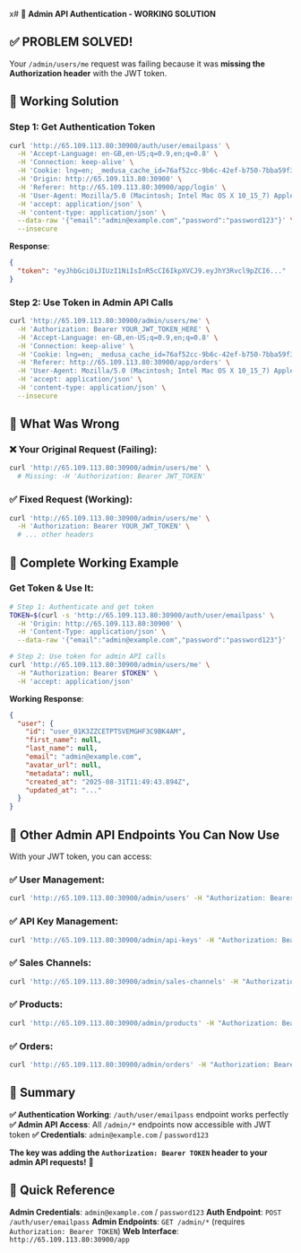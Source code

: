 x# 🔑 **Admin API Authentication - WORKING SOLUTION**

## ✅ **PROBLEM SOLVED!**

Your `/admin/users/me` request was failing because it was **missing the Authorization header** with the JWT token.

## 🎯 **Working Solution**

### **Step 1: Get Authentication Token**
```bash
curl 'http://65.109.113.80:30900/auth/user/emailpass' \
  -H 'Accept-Language: en-GB,en-US;q=0.9,en;q=0.8' \
  -H 'Connection: keep-alive' \
  -H 'Cookie: lng=en; _medusa_cache_id=76af52cc-9b6c-42ef-b750-7bba59f3cb22' \
  -H 'Origin: http://65.109.113.80:30900' \
  -H 'Referer: http://65.109.113.80:30900/app/login' \
  -H 'User-Agent: Mozilla/5.0 (Macintosh; Intel Mac OS X 10_15_7) AppleWebKit/537.36 (KHTML, like Gecko) Chrome/130.0.0.0 Safari/537.36' \
  -H 'accept: application/json' \
  -H 'content-type: application/json' \
  --data-raw '{"email":"admin@example.com","password":"password123"}' \
  --insecure
```

**Response**:
```json
{
  "token": "eyJhbGciOiJIUzI1NiIsInR5cCI6IkpXVCJ9.eyJhY3Rvcl9pZCI6..."
}
```

### **Step 2: Use Token in Admin API Calls**
```bash
curl 'http://65.109.113.80:30900/admin/users/me' \
  -H 'Authorization: Bearer YOUR_JWT_TOKEN_HERE' \
  -H 'Accept-Language: en-GB,en-US;q=0.9,en;q=0.8' \
  -H 'Connection: keep-alive' \
  -H 'Cookie: lng=en; _medusa_cache_id=76af52cc-9b6c-42ef-b750-7bba59f3cb22' \
  -H 'Referer: http://65.109.113.80:30900/app/orders' \
  -H 'User-Agent: Mozilla/5.0 (Macintosh; Intel Mac OS X 10_15_7) AppleWebKit/537.36 (KHTML, like Gecko) Chrome/130.0.0.0 Safari/537.36' \
  -H 'accept: application/json' \
  -H 'content-type: application/json' \
  --insecure
```

## 🔧 **What Was Wrong**

### **❌ Your Original Request (Failing)**:
```bash
curl 'http://65.109.113.80:30900/admin/users/me' \
  # Missing: -H 'Authorization: Bearer JWT_TOKEN'
```

### **✅ Fixed Request (Working)**:
```bash
curl 'http://65.109.113.80:30900/admin/users/me' \
  -H 'Authorization: Bearer YOUR_JWT_TOKEN' \
  # ... other headers
```

## 🎯 **Complete Working Example**

### **Get Token & Use It**:
```bash
# Step 1: Authenticate and get token
TOKEN=$(curl -s 'http://65.109.113.80:30900/auth/user/emailpass' \
  -H 'Origin: http://65.109.113.80:30900' \
  -H 'Content-Type: application/json' \
  --data-raw '{"email":"admin@example.com","password":"password123"}' | jq -r '.token')

# Step 2: Use token for admin API calls
curl 'http://65.109.113.80:30900/admin/users/me' \
  -H "Authorization: Bearer $TOKEN" \
  -H 'accept: application/json'
```

**Working Response**:
```json
{
  "user": {
    "id": "user_01K3ZZCETPTSVEMGHF3C9BK4AM",
    "first_name": null,
    "last_name": null,
    "email": "admin@example.com",
    "avatar_url": null,
    "metadata": null,
    "created_at": "2025-08-31T11:49:43.894Z",
    "updated_at": "..."
  }
}
```

## 🚀 **Other Admin API Endpoints You Can Now Use**

With your JWT token, you can access:

### **✅ User Management**:
```bash
curl 'http://65.109.113.80:30900/admin/users' -H "Authorization: Bearer $TOKEN"
```

### **✅ API Key Management**:
```bash
curl 'http://65.109.113.80:30900/admin/api-keys' -H "Authorization: Bearer $TOKEN"
```

### **✅ Sales Channels**:
```bash
curl 'http://65.109.113.80:30900/admin/sales-channels' -H "Authorization: Bearer $TOKEN"
```

### **✅ Products**:
```bash
curl 'http://65.109.113.80:30900/admin/products' -H "Authorization: Bearer $TOKEN"
```

### **✅ Orders**:
```bash
curl 'http://65.109.113.80:30900/admin/orders' -H "Authorization: Bearer $TOKEN"
```

## 🎉 **Summary**

**✅ Authentication Working**: `/auth/user/emailpass` endpoint works perfectly
**✅ Admin API Access**: All `/admin/*` endpoints now accessible with JWT token
**✅ Credentials**: `admin@example.com` / `password123`

**The key was adding the `Authorization: Bearer TOKEN` header to your admin API requests!** 🚀

## 🔑 **Quick Reference**

**Admin Credentials**: `admin@example.com` / `password123`
**Auth Endpoint**: `POST /auth/user/emailpass`
**Admin Endpoints**: `GET /admin/*` (requires `Authorization: Bearer TOKEN`)
**Web Interface**: `http://65.109.113.80:30900/app`
